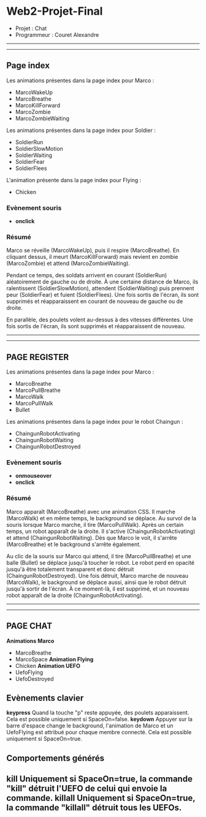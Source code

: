 # Web2-Projet-Final
- Projet : Chat
- Programmeur : Couret Alexandre

---
---

## Page index
Les animations présentes dans la page index pour Marco :
- MarcoWakeUp
- MarcoBreathe
- MarcoKillForward
- MarcoZombie
- MarcoZombieWaiting

Les animations présentes dans la page index pour Soldier :
- SoldierRun
- SoldierSlowMotion
- SoldierWaiting
- SoldierFear
- SoldierFlees

L'animation présente dans la page index pour Flying :
- Chicken

### Evènement souris
- **onclick**

### Résumé
Marco se réveille (MarcoWakeUp), puis il respire (MarcoBreathe). En cliquant dessus, il meurt (MarcoKillForward) mais revient en zombie (MarcoZombie) et attend (MarcoZombieWaiting).

Pendant ce temps, des soldats arrivent en courant (SoldierRun) aléatoirement de gauche ou de droite. À une certaine distance de Marco, ils ralentissent (SoldierSlowMotion), attendent (SoldierWaiting) puis prennent peur (SoldierFear) et fuient (SoldierFlees). Une fois sortis de l'écran, ils sont supprimés et réapparaissent en courant de nouveau de gauche ou de droite.

En parallèle, des poulets volent au-dessus à des vitesses différentes. Une fois sortis de l'écran, ils sont supprimés et réapparaissent de nouveau.

---
---

## PAGE REGISTER
Les animations présentes dans la page index pour Marco :
- MarcoBreathe
- MarcoPullBreathe
- MarcoWalk
- MarcoPullWalk
- Bullet

Les animations présentes dans la page index pour le robot Chaingun :
- ChaingunRobotActivating
- ChaingunRobotWaiting
- ChaingunRobotDestroyed

### Evènement souris
- **onmouseover**
- **onclick**

### Résumé
Marco apparaît (MarcoBreathe) avec une animation CSS. Il marche (MarcoWalk) et en même temps, le background se déplace. Au survol de la souris lorsque Marco marche, il tire (MarcoPullWalk). Après un certain temps, un robot apparaît de la droite. Il s'active (ChaingunRobotActivating) et attend (ChaingunRobotWaiting). Dès que Marco le voit, il s'arrête (MarcoBreathe) et le background s'arrête également.

Au clic de la souris sur Marco qui attend, il tire (MarcoPullBreathe) et une balle (Bullet) se déplace jusqu'à toucher le robot. Le robot perd en opacité jusqu'à être totalement transparent et donc détruit (ChaingunRobotDestroyed). Une fois détruit, Marco marche de nouveau (MarcoWalk), le background se déplace aussi, ainsi que le robot détruit jusqu'à sortir de l'écran. À ce moment-là, il est supprimé, et un nouveau robot apparaît de la droite (ChaingunRobotActivating).

---
---

## PAGE CHAT
**Animations Marco**
- MarcoBreathe
- MarcoSpace
**Animation Flying**
- Chicken
**Animation UEFO**
- UefoFlying
- UefoDestroyed
## Evènements clavier
**keypress**
Quand la touche "p" reste appuyée, des poulets apparaissent. Cela est possible uniquement si SpaceOn=false.
**keydown**
Appuyer sur la barre d'espace change le background, l'animation de Marco et un UefoFlying est attribué pour chaque membre connecté. Cela est possible uniquement si SpaceOn=true.
## Comportements générés
**kill**
Uniquement si SpaceOn=true, la commande "kill" détruit l'UEFO de celui qui envoie la commande.
**killall**
Uniquement si SpaceOn=true, la commande "killall" détruit tous les UEFOs.
---